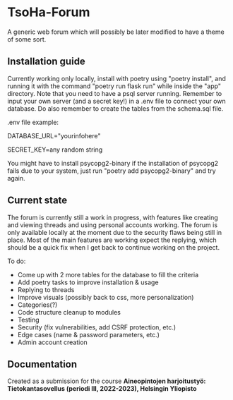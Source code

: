 # TsoHa-Forum

A generic web forum which will possibly be later modified to have a theme of some sort.

## Installation guide

Currently working only locally, install with poetry using "poetry install", and running it with the command "poetry run flask run" while inside the "app" directory. Note that you need to have a psql server running. Remember to input your own server (and a secret key!) in a .env file to connect your own database. Do also remember to create the tables from the schema.sql file.


.env file example:

DATABASE_URL="yourinfohere"

SECRET_KEY=any random string

You might have to install psycopg2-binary if the installation of psycopg2 fails due to your system, just run "poetry add psycopg2-binary" and try again.

## Current state

The forum is currently still a work in progress, with features like creating and viewing threads and using personal accounts working. The forum is only available locally at the moment due to the security flaws being still in place. Most of the main features are working expect the replying, which should be a quick fix when I get back to continue working on the project.

To do:

- Come up with 2 more tables for the database to fill the criteria
- Add poetry tasks to improve installation & usage
- Replying to threads
- Improve visuals (possibly back to css, more personalization)
- Categories(?)
- Code structure cleanup to modules
- Testing
- Security (fix vulnerabilities, add CSRF protection, etc.)
- Edge cases (name & password parameters, etc.)
- Admin account creation


## Documentation

Created as a submission for the course **Aineopintojen harjoitustyö: Tietokantasovellus (periodi III, 2022-2023), Helsingin Yliopisto**
